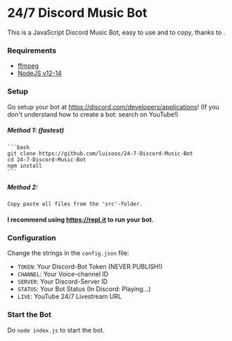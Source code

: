 # 24/7 Discord Music Bot
This is a JavaScript Discord Music Bot, easy to use and to copy, thanks to .


### Requirements
 - [ffmpeg](https://ffmpeg.org)
 - [NodeJS v12-14](https://nodejs.org)


### Setup

Go setup your bot at https://discord.com/developers/applications!
    (If you don't understand how to create a bot: search on YouTube!)

##### Method 1: (fastest)
    ```bash
    git clone https://github.com/luisoos/24-7-Discord-Music-Bot
    cd 24-7-Discord-Music-Bot
    npm install
    ```

##### Method 2: 
    Copy paste all files from the 'src'-folder.

#### I recommend using https://repl.it to run your bot.


### Configuration

Change the strings in the `config.json` file:
 - `TOKEN`: Your Discord-Bot Token (NEVER PUBLISH!)
 - `CHANNEL`: Your Voice-channel ID
 - `SERVER`: Your Discord-Server ID
 - `STATUS`: Your Bot Status (In Discord: Playing...)
 - `LIVE`: YouTube 24/7 Livestream URL


### Start the Bot
Do `node index.js` to start the bot.